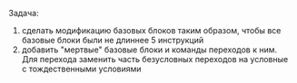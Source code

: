 Задача:
1) сделать модификацию базовых блоков таким образом, чтобы все базовые блоки были не длиннее 5 инструкций
2) добавить "мертвые" базовые блоки и команды переходов к ним. Для перехода заменить часть безусловных переходов на условные с тождественными условиями